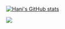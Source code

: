 [![Hani's GitHub stats](https://github-readme-stats.vercel.app/api?username=hanikhan&count_private=true)](https://github.com/hanikhan/github-readme-stats)

<img align="center" src="https://github-readme-stats.vercel.app/api/top-langs/?username=hanikhan&theme=merko" />
